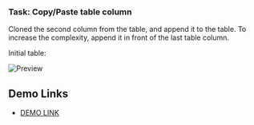 ### Task: Copy/Paste table column

Cloned the second column from the table, and append it to the table. To increase the complexity, append it in front of the last table column.

Initial table:

![Preview](./src/images/start.png)


## Demo Links

- [DEMO LINK](https://AndriiZakharenko.github.io/test/)
